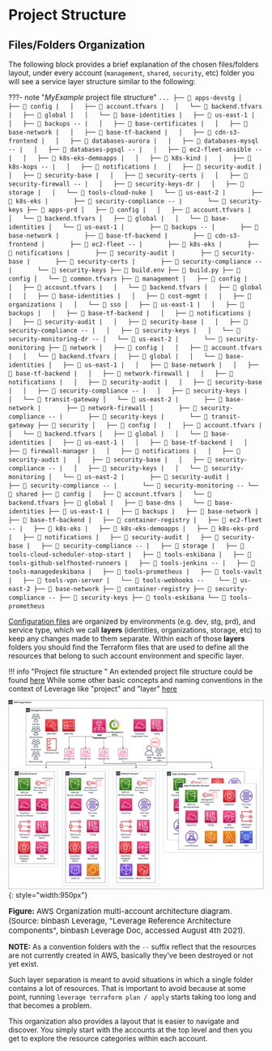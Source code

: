 # Project Structure

## Files/Folders Organization
The following block provides a brief explanation of the chosen files/folders layout, under every account (`management`, 
`shared`, `security`, etc) folder you will see a service layer structure similar to the following:

???- note "*MyExample* project file structure"
    ```
        ...
        ├── 📂 apps-devstg
        │   ├── 📂 config
        |   │   ├── 📄 account.tfvars
        |   │   └── 📄 backend.tfvars
        |   ├── 📂 global
        |   │   └── 📂 base-identities
        |   ├── 📂 us-east-1
        |   │   ├── 📂 backups --
        |   │   ├── 📂 base-certificates
        |   │   ├── 📂 base-network
        |   │   ├── 📂 base-tf-backend
        |   │   ├── 📂 cdn-s3-frontend
        |   │   ├── 📂 databases-aurora
        |   │   ├── 📂 databases-mysql --
        |   │   ├── 📂 databases-pgsql --
        |   │   ├── 📂 ec2-fleet-ansible --
        |   │   ├── 📂 k8s-eks-demoapps
        |   │   ├── 📂 k8s-kind
        |   │   ├── 📂 k8s-kops --
        |   │   ├── 📂 notifications
        |   │   ├── 📂 security-audit
        |   │   ├── 📂 security-base
        |   │   ├── 📂 security-certs
        |   │   ├── 📂 security-firewall --
        |   │   ├── 📂 security-keys-dr
        |   │   ├── 📂 storage
        |   │   └── 📂 tools-cloud-nuke
        |   └── 📂 us-east-2
        |       ├── 📂 k8s-eks
        |       ├── 📂 security-compliance --
        |       └── 📂 security-keys
        ├── 📂 apps-prd
        │   ├── 📂 config
        |   │   ├── 📄 account.tfvars
        |   │   └── 📄 backend.tfvars
        │   ├── 📂 global
        |   │   └── 📂 base-identities
        │   └── 📂 us-east-1
        |       ├── 📂 backups --
        |       ├── 📂 base-network
        |       ├── 📂 base-tf-backend
        |       ├── 📂 cdn-s3-frontend
        |       ├── 📂 ec2-fleet --
        |       ├── 📂 k8s-eks
        |       ├── 📂 notifications
        |       ├── 📂 security-audit
        |       ├── 📂 security-base
        |       ├── 📂 security-certs
        |       ├── 📂 security-compliance --
        |       └── 📂 security-keys
        ├── 📄 build.env
        ├── 📄 build.py
        ├── 📂 config
        │   └── 📄 common.tfvars
        ├── 📂 management
        │   ├── 📂 config
        |   │   ├── 📄 account.tfvars
        |   │   └── 📄 backend.tfvars
        │   ├── 📂 global
        |   │   ├── 📂 base-identities
        |   │   ├── 📂 cost-mgmt
        |   │   ├── 📂 organizations
        |   │   └── 📂 sso
        │   ├── 📂 us-east-1
        |   │   ├── 📂 backups
        |   │   ├── 📂 base-tf-backend
        |   │   ├── 📂 notifications
        |   │   ├── 📂 security-audit
        |   │   ├── 📂 security-base
        |   │   ├── 📂 security-compliance --
        |   │   ├── 📂 security-keys
        |   │   └── 📂 security-monitoring-dr --
        │   └── 📂 us-east-2
        |       └── 📂 security-monitoring
        ├── 📂 network
        │   ├── 📂 config
        |   │   ├── 📄 account.tfvars
        |   │   └── 📄 backend.tfvars
        │   ├── 📂 global
        |   │   └── 📂 base-identities
        │   ├── 📂 us-east-1
        |   │   ├── 📂 base-network
        |   │   ├── 📂 base-tf-backend
        |   │   ├── 📂 network-firewall
        |   │   ├── 📂 notifications
        |   │   ├── 📂 security-audit
        |   │   ├── 📂 security-base
        |   │   ├── 📂 security-compliance --
        |   │   ├── 📂 security-keys
        |   │   └── 📂 transit-gateway
        │   └── 📂 us-east-2
        |       ├── 📂 base-network
        |       ├── 📂 network-firewall
        |       ├── 📂 security-compliance --
        |       ├── 📂 security-keys
        |       └── 📂 transit-gateway
        ├── 📂 security
        │   ├── 📂 config
        |   │   ├── 📄 account.tfvars
        |   │   └── 📄 backend.tfvars
        │   ├── 📂 global
        |   │   └── 📂 base-identities
        │   ├── 📂 us-east-1
        |   │   ├── 📂 base-tf-backend
        |   │   ├── 📂 firewall-manager
        |   │   ├── 📂 notifications
        |   │   ├── 📂 security-audit
        |   │   ├── 📂 security-base
        |   │   ├── 📂 security-compliance --
        |   │   ├── 📂 security-keys
        |   │   └── 📂 security-monitoring
        │   └── 📂 us-east-2
        |       ├── 📂 security-audit
        |       ├── 📂 security-compliance --
        |       └── 📂 security-monitoring --
        └── 📂 shared
        ├── 📂 config
        │   ├── 📄 account.tfvars
        │   └── 📄 backend.tfvars
        ├── 📂 global
        |   ├── 📂 base-dns
        |   └── 📂 base-identities
        ├── 📂 us-east-1
        |   ├── 📂 backups
        |   ├── 📂 base-network
        |   ├── 📂 base-tf-backend
        |   ├── 📂 container-registry
        |   ├── 📂 ec2-fleet --
        |   ├── 📂 k8s-eks
        |   ├── 📂 k8s-eks-demoapps
        |   ├── 📂 k8s-eks-prd
        |   ├── 📂 notifications
        |   ├── 📂 security-audit
        |   ├── 📂 security-base
        |   ├── 📂 security-compliance --
        |   ├── 📂 storage
        |   ├── 📂 tools-cloud-scheduler-stop-start
        |   ├── 📂 tools-eskibana
        |   ├── 📂 tools-github-selfhosted-runners
        |   ├── 📂 tools-jenkins --
        |   ├── 📂 tools-managedeskibana
        |   ├── 📂 tools-prometheus
        |   ├── 📂 tools-vault
        |   ├── 📂 tools-vpn-server
        |   └── 📂 tools-webhooks --
           └── 📂 us-east-2
        ├── 📂 base-network
        ├── 📂 container-registry
        ├── 📂 security-compliance --
        ├── 📂 security-keys
        ├── 📂 tools-eskibana
        └── 📂 tools-prometheus
    ```

[Configuration files](configs.md) are organized by environments (e.g. dev, stg, prd), and service type,
which we call **layers** (identities, organizations, storage, etc) to keep any changes made to them separate.
Within each of those **layers** folders you should find the Terraform files that are used to define all the 
resources that belong to such account environment and specific layer.

!!! info "Project file structure " 
    An extended project file structure could be found 
    [here](../../../first-steps/leverage-project-setup/#create-the-configured-project)
    While some other basic concepts and naming conventions in the context of Leverage like "project" and "layer" 
    [here](../../../how-it-works/ref-architecture/ref-architecture-aws/#structural-concepts)

![binbash-logo](../../assets/images/diagrams/ref-architecture-aws.png "binbash"){: style="width:950px"}
<figcaption style="font-size:15px">
<b>Figure:</b> AWS Organization multi-account architecture diagram.
(Source: binbash Leverage,
"Leverage Reference Architecture components",
binbash Leverage Doc, accessed August 4th 2021).
</figcaption>

**NOTE:** As a convention folders with the `--` suffix reflect that the resources are not currently
created in AWS, basically they've been destroyed or not yet exist. 

Such layer separation is meant to avoid situations in which a single folder contains a lot of resources. 
That is important to avoid because at some point, running `leverage terraform plan / apply` starts taking 
too long and that becomes a problem.

This organization also provides a layout that is easier to navigate and discover. 
You simply start with the accounts at the top level and then you get to explore the resource categories within 
each account.
